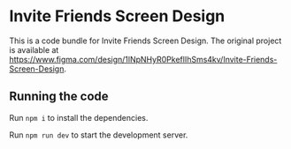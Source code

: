 
  # Invite Friends Screen Design

  This is a code bundle for Invite Friends Screen Design. The original project is available at https://www.figma.com/design/1lNpNHyR0PkeflIhSms4kv/Invite-Friends-Screen-Design.

  ## Running the code

  Run `npm i` to install the dependencies.

  Run `npm run dev` to start the development server.
  